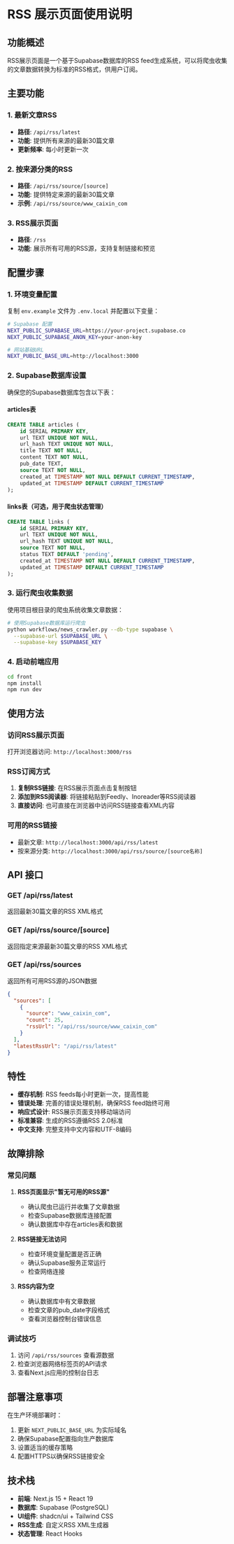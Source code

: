 # RSS 展示页面使用说明

## 功能概述

RSS展示页面是一个基于Supabase数据库的RSS feed生成系统，可以将爬虫收集的文章数据转换为标准的RSS格式，供用户订阅。

## 主要功能

### 1. 最新文章RSS
- **路径**: `/api/rss/latest`
- **功能**: 提供所有来源的最新30篇文章
- **更新频率**: 每小时更新一次

### 2. 按来源分类的RSS
- **路径**: `/api/rss/source/[source]`
- **功能**: 提供特定来源的最新30篇文章
- **示例**: `/api/rss/source/www_caixin_com`

### 3. RSS展示页面
- **路径**: `/rss`
- **功能**: 展示所有可用的RSS源，支持复制链接和预览

## 配置步骤

### 1. 环境变量配置

复制 `env.example` 文件为 `.env.local` 并配置以下变量：

```bash
# Supabase 配置
NEXT_PUBLIC_SUPABASE_URL=https://your-project.supabase.co
NEXT_PUBLIC_SUPABASE_ANON_KEY=your-anon-key

# 网站基础URL
NEXT_PUBLIC_BASE_URL=http://localhost:3000
```

### 2. Supabase数据库设置

确保您的Supabase数据库包含以下表：

#### articles表
```sql
CREATE TABLE articles (
    id SERIAL PRIMARY KEY,
    url TEXT UNIQUE NOT NULL,
    url_hash TEXT UNIQUE NOT NULL,
    title TEXT NOT NULL,
    content TEXT NOT NULL,
    pub_date TEXT,
    source TEXT NOT NULL,
    created_at TIMESTAMP NOT NULL DEFAULT CURRENT_TIMESTAMP,
    updated_at TIMESTAMP DEFAULT CURRENT_TIMESTAMP
);
```

#### links表（可选，用于爬虫状态管理）
```sql
CREATE TABLE links (
    id SERIAL PRIMARY KEY,
    url TEXT UNIQUE NOT NULL,
    url_hash TEXT UNIQUE NOT NULL,
    source TEXT NOT NULL,
    status TEXT DEFAULT 'pending',
    created_at TIMESTAMP NOT NULL DEFAULT CURRENT_TIMESTAMP,
    updated_at TIMESTAMP DEFAULT CURRENT_TIMESTAMP
);
```

### 3. 运行爬虫收集数据

使用项目根目录的爬虫系统收集文章数据：

```bash
# 使用Supabase数据库运行爬虫
python workflows/news_crawler.py --db-type supabase \
  --supabase-url $SUPABASE_URL \
  --supabase-key $SUPABASE_KEY
```

### 4. 启动前端应用

```bash
cd front
npm install
npm run dev
```

## 使用方法

### 访问RSS展示页面
打开浏览器访问: `http://localhost:3000/rss`

### RSS订阅方式
1. **复制RSS链接**: 在RSS展示页面点击复制按钮
2. **添加到RSS阅读器**: 将链接粘贴到Feedly、Inoreader等RSS阅读器
3. **直接访问**: 也可直接在浏览器中访问RSS链接查看XML内容

### 可用的RSS链接
- 最新文章: `http://localhost:3000/api/rss/latest`
- 按来源分类: `http://localhost:3000/api/rss/source/[source名称]`

## API 接口

### GET /api/rss/latest
返回最新30篇文章的RSS XML格式

### GET /api/rss/source/[source]
返回指定来源最新30篇文章的RSS XML格式

### GET /api/rss/sources
返回所有可用RSS源的JSON数据
```json
{
  "sources": [
    {
      "source": "www_caixin_com",
      "count": 25,
      "rssUrl": "/api/rss/source/www_caixin_com"
    }
  ],
  "latestRssUrl": "/api/rss/latest"
}
```

## 特性

- **缓存机制**: RSS feeds每小时更新一次，提高性能
- **错误处理**: 完善的错误处理机制，确保RSS feed始终可用
- **响应式设计**: RSS展示页面支持移动端访问
- **标准兼容**: 生成的RSS遵循RSS 2.0标准
- **中文支持**: 完整支持中文内容和UTF-8编码

## 故障排除

### 常见问题

1. **RSS页面显示"暂无可用的RSS源"**
   - 确认爬虫已运行并收集了文章数据
   - 检查Supabase数据库连接配置
   - 确认数据库中存在articles表和数据

2. **RSS链接无法访问**
   - 检查环境变量配置是否正确
   - 确认Supabase服务正常运行
   - 检查网络连接

3. **RSS内容为空**
   - 确认数据库中有文章数据
   - 检查文章的pub_date字段格式
   - 查看浏览器控制台错误信息

### 调试技巧

1. 访问 `/api/rss/sources` 查看源数据
2. 检查浏览器网络标签页的API请求
3. 查看Next.js应用的控制台日志

## 部署注意事项

在生产环境部署时：

1. 更新 `NEXT_PUBLIC_BASE_URL` 为实际域名
2. 确保Supabase配置指向生产数据库
3. 设置适当的缓存策略
4. 配置HTTPS以确保RSS链接安全

## 技术栈

- **前端**: Next.js 15 + React 19
- **数据库**: Supabase (PostgreSQL)
- **UI组件**: shadcn/ui + Tailwind CSS
- **RSS生成**: 自定义RSS XML生成器
- **状态管理**: React Hooks
